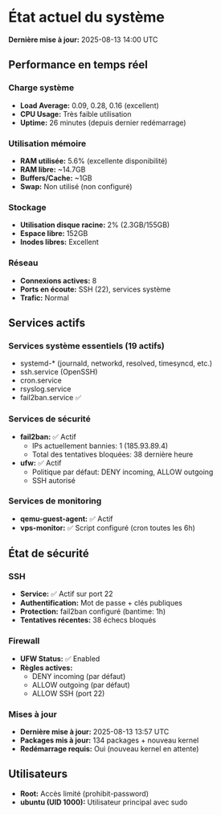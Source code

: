 # État actuel du système

**Dernière mise à jour:** 2025-08-13 14:00 UTC

## Performance en temps réel

### Charge système
- **Load Average:** 0.09, 0.28, 0.16 (excellent)
- **CPU Usage:** Très faible utilisation
- **Uptime:** 26 minutes (depuis dernier redémarrage)

### Utilisation mémoire
- **RAM utilisée:** 5.6% (excellente disponibilité)
- **RAM libre:** ~14.7GB
- **Buffers/Cache:** ~1GB
- **Swap:** Non utilisé (non configuré)

### Stockage
- **Utilisation disque racine:** 2% (2.3GB/155GB)
- **Espace libre:** 152GB
- **Inodes libres:** Excellent

### Réseau
- **Connexions actives:** 8
- **Ports en écoute:** SSH (22), services système
- **Trafic:** Normal

## Services actifs

### Services système essentiels (19 actifs)
- systemd-* (journald, networkd, resolved, timesyncd, etc.)
- ssh.service (OpenSSH)
- cron.service
- rsyslog.service
- fail2ban.service ✅

### Services de sécurité
- **fail2ban:** ✅ Actif
  - IPs actuellement bannies: 1 (185.93.89.4)
  - Total des tentatives bloquées: 38 dernière heure
- **ufw:** ✅ Actif
  - Politique par défaut: DENY incoming, ALLOW outgoing
  - SSH autorisé

### Services de monitoring
- **qemu-guest-agent:** ✅ Actif
- **vps-monitor:** ✅ Script configuré (cron toutes les 6h)

## État de sécurité

### SSH
- **Service:** ✅ Actif sur port 22
- **Authentification:** Mot de passe + clés publiques
- **Protection:** fail2ban configuré (bantime: 1h)
- **Tentatives récentes:** 38 échecs bloqués

### Firewall
- **UFW Status:** ✅ Enabled
- **Règles actives:**
  - DENY incoming (par défaut)
  - ALLOW outgoing (par défaut)  
  - ALLOW SSH (port 22)

### Mises à jour
- **Dernière mise à jour:** 2025-08-13 13:57 UTC
- **Packages mis à jour:** 134 packages + nouveau kernel
- **Redémarrage requis:** Oui (nouveau kernel en attente)

## Utilisateurs

- **Root:** Accès limité (prohibit-password)
- **ubuntu (UID 1000):** Utilisateur principal avec sudo